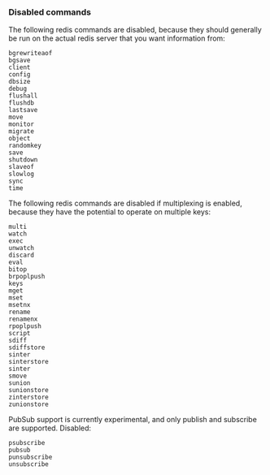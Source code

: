 ### Disabled commands ###

The following redis commands are disabled, because they should generally be run on the actual redis server that you want information from:
```
bgrewriteaof
bgsave
client
config
dbsize
debug
flushall
flushdb
lastsave
move
monitor
migrate
object
randomkey
save
shutdown
slaveof
slowlog
sync
time
```

The following redis commands are disabled if multiplexing is enabled, because they have the potential to operate on multiple keys:
```
multi
watch
exec
unwatch
discard
eval
bitop
brpoplpush
keys
mget
mset
msetnx
rename
renamenx
rpoplpush
script
sdiff
sdiffstore
sinter
sinterstore
sinter
smove
sunion
sunionstore
zinterstore
zunionstore
```

PubSub support is currently experimental, and only publish and subscribe are supported.
Disabled:
```
psubscribe
pubsub
punsubscribe
unsubscribe
```
